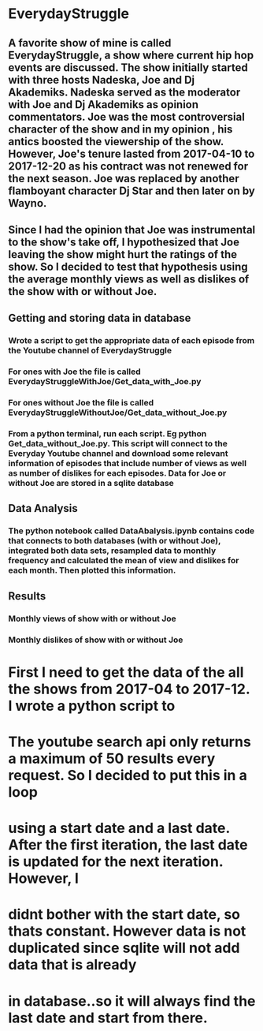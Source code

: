 # EverydayStruggle

## A favorite show of mine is called EverydayStruggle, a show where current hip hop events are discussed. The show initially started with three hosts Nadeska, Joe and Dj Akademiks. Nadeska served as the moderator with Joe and Dj Akademiks as opinion commentators. Joe was the most controversial character of the show and in my opinion , his antics boosted the viewership of the show. However, Joe's tenure lasted from 2017-04-10 to 2017-12-20 as his contract was not renewed for the next season. Joe was replaced by another flamboyant character Dj Star and then later on by Wayno.

## Since I had the opinion that Joe was instrumental to the show's take off, I hypothesized that Joe leaving the show might hurt the ratings of the show. So I decided to test that hypothesis using the average monthly views as well as dislikes of the show with or without Joe.

## Getting and storing data in database
### Wrote a script to get the appropriate data of each episode from the Youtube channel of EverydayStruggle
### For ones with Joe the file is called EverydayStruggleWithJoe/Get_data_with_Joe.py
### For ones without Joe the file is called EverydayStruggleWithoutJoe/Get_data_without_Joe.py
### From a python terminal, run each script. Eg python Get_data_without_Joe.py. This script will connect to the Everyday Youtube channel and download some relevant information of episodes that include number of views as well as number of dislikes for each episodes. Data for Joe or without Joe are stored in a sqlite database

## Data Analysis
### The python notebook called DataAbalysis.ipynb contains code that connects to both databases (with or without Joe), integrated both data sets, resampled data to monthly frequency and calculated the mean of view and dislikes for each month. Then plotted this information. 

## Results
### Monthly views of show with or without Joe

### Monthly dislikes of show with or without Joe


# First I need to get the data of the all the shows from 2017-04 to 2017-12. I wrote a python script to 

# The youtube search api only returns a maximum of 50 results every request. So I decided to put this in a loop 
# using a start date and a last date. After the first iteration, the last date is updated for the next iteration. However, I
# didnt bother with the start date, so thats constant. However data is not duplicated since sqlite will not add data that is already
# in database..so it will always find the last date and start from there. 